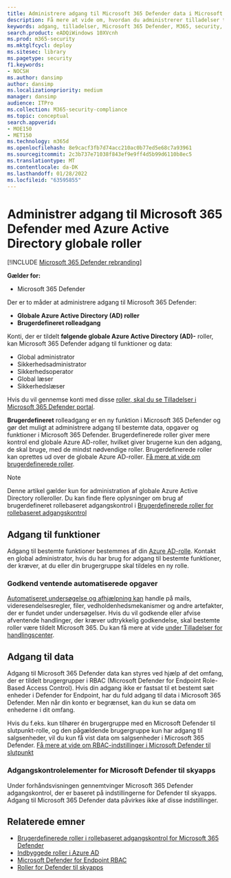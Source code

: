 ```yaml
---
title: Administrere adgang til Microsoft 365 Defender data i Microsoft 365 Defender portalen
description: Få mere at vide om, hvordan du administrerer tilladelser til data Microsoft 365 Defender
keywords: adgang, tilladelser, Microsoft 365 Defender, M365, security, MCAS, Cloud App Security, Microsoft Defender for Endpoint, scope, scoping, RBAC
search.product: eADQiWindows 10XVcnh
ms.prod: m365-security
ms.mktglfcycl: deploy
ms.sitesec: library
ms.pagetype: security
f1.keywords:
- NOCSH
ms.author: dansimp
author: dansimp
ms.localizationpriority: medium
manager: dansimp
audience: ITPro
ms.collection: M365-security-compliance
ms.topic: conceptual
search.appverid:
- MOE150
- MET150
ms.technology: m365d
ms.openlocfilehash: 8e9cacf3fb7d74acc210ac0b77ed5e68c7a93961
ms.sourcegitcommit: 2c3b737e71038f843ef9e9ff4d5b99d6110b8ec5
ms.translationtype: MT
ms.contentlocale: da-DK
ms.lasthandoff: 01/28/2022
ms.locfileid: "63595855"
---
```

# <a name="manage-access-to-microsoft-365-defender-with-azure-active-directory-global-roles"></a>Administrer adgang til Microsoft 365 Defender med Azure Active Directory globale roller

[!INCLUDE [Microsoft 365 Defender rebranding](../includes/microsoft-defender.md)]


**Gælder for:**
- Microsoft 365 Defender

Der er to måder at administrere adgang til Microsoft 365 Defender:
- **Globale Azure Active Directory (AD) roller**
- **Brugerdefineret rolleadgang**

Konti, der er tildelt **følgende globale Azure Active Directory (AD)-** roller, kan Microsoft 365 Defender adgang til funktioner og data:
- Global administrator
- Sikkerhedsadministrator
- Sikkerhedsoperator
- Global læser
- Sikkerhedslæser

Hvis du vil gennemse konti med disse [roller, skal du se Tilladelser i Microsoft 365 Defender portal](https://security.microsoft.com/permissions).

**Brugerdefineret** rolleadgang er en ny funktion i Microsoft 365 Defender og gør det muligt at administrere adgang til bestemte data, opgaver og funktioner i Microsoft 365 Defender. Brugerdefinerede roller giver mere kontrol end globale Azure AD-roller, hvilket giver brugerne kun den adgang, de skal bruge, med de mindst nødvendige roller.  Brugerdefinerede roller kan oprettes ud over de globale Azure AD-roller. [Få mere at vide om brugerdefinerede roller](custom-roles.md).

> [!NOTE]
> Denne artikel gælder kun for administration af globale Azure Active Directory rolleroller. Du kan finde flere oplysninger om brug af brugerdefineret rollebaseret adgangskontrol i [Brugerdefinerede roller for rollebaseret adgangskontrol](custom-roles.md)

## <a name="access-to-functionality"></a>Adgang til funktioner
Adgang til bestemte funktioner bestemmes af din [Azure AD-rolle](/azure/active-directory/roles/permissions-reference). Kontakt en global administrator, hvis du har brug for adgang til bestemte funktioner, der kræver, at du eller din brugergruppe skal tildeles en ny rolle.

### <a name="approve-pending-automated-tasks"></a>Godkend ventende automatiserede opgaver
[Automatiseret undersøgelse og afhjælpning kan](m365d-autoir-actions.md) handle på mails, videresendelsesregler, filer, vedholdenhedsmekanismer og andre artefakter, der er fundet under undersøgelser. Hvis du vil godkende eller afvise afventende handlinger, der kræver udtrykkelig godkendelse, skal bestemte roller være tildelt Microsoft 365. Du kan få mere at vide [under Tilladelser for handlingscenter](m365d-action-center.md#required-permissions-for-action-center-tasks).

## <a name="access-to-data"></a>Adgang til data
Adgang til Microsoft 365 Defender data kan styres ved hjælp af det omfang, der er tildelt brugergrupper i RBAC (Microsoft Defender for Endpoint Role-Based Access Control). Hvis din adgang ikke er fastsat til et bestemt sæt enheder i Defender for Endpoint, har du fuld adgang til data i Microsoft 365 Defender. Men når din konto er begrænset, kan du kun se data om enhederne i dit omfang.

Hvis du f.eks. kun tilhører én brugergruppe med en Microsoft Defender til slutpunkt-rolle, og den pågældende brugergruppe kun har adgang til salgsenheder, vil du kun få vist data om salgsenheder i Microsoft 365 Defender. [Få mere at vide om RBAC-indstillinger i Microsoft Defender til slutpunkt](/windows/security/threat-protection/microsoft-defender-atp/rbac)

### <a name="microsoft-defender-for-cloud-apps-access-controls"></a>Adgangskontrolelementer for Microsoft Defender til skyapps
Under forhåndsvisningen gennemtvinger Microsoft 365 Defender adgangskontrol, der er baseret på indstillingerne for Defender til skyapps. Adgang til Microsoft 365 Defender data påvirkes ikke af disse indstillinger.

## <a name="related-topics"></a>Relaterede emner
- [Brugerdefinerede roller i rollebaseret adgangskontrol for Microsoft 365 Defender](custom-roles.md)
- [Indbyggede roller i Azure AD](/azure/active-directory/roles/permissions-reference)
- [Microsoft Defender for Endpoint RBAC](/windows/security/threat-protection/microsoft-defender-atp/rbac)
- [Roller for Defender til skyapps](/cloud-app-security/manage-admins)
